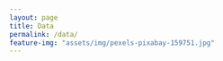 ```yaml
---
layout: page
title: Data
permalink: /data/
feature-img: "assets/img/pexels-pixabay-159751.jpg"
---
```



